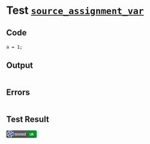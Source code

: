 # Test [`source_assignment_var`](/doc/tests/statement_usage.md#L78)

## Code

```µcad
a = 1;

```

## Output

```,plain
```

## Errors

```,plain
```

## Test Result

![OK](/doc/tests/.test/source_assignment_var.png)
